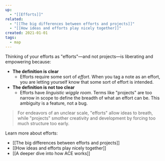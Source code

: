 ```yaml
---
up:
  - "[[Efforts]]"
related:
  - "[[The big differences between efforts and projects]]"
  - "[[How ideas and efforts play nicely together]]"
created: 2021-01-01
tags:
  - map
---
```


Thinking of your efforts as "efforts"—and not projects—is liberating and empowering because:

- **The definition is clear** 
    - Efforts require some sort of *effort*. When you tag a note as an effort, you are letting yourself know that some sort of effort is intended.
- **The definition is not too clear**
    - Efforts have _linguistic wiggle room_. Terms like "projects" are too narrow in scope to define the breadth of what an effort can be. This ambiguity is a feature, not a bug.

> For endeavors of an unclear scale, "efforts" allow ideas to breath, while "projects" smother creativity and development by forcing too much structure too early.

Learn more about efforts:

- [[The big differences between efforts and projects]]
- [[How ideas and efforts play nicely together]]
- [[A deeper dive into how ACE works]]